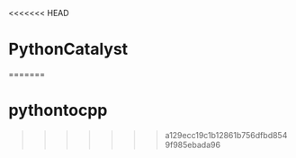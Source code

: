 <<<<<<< HEAD
# PythonCatalyst
=======
# pythontocpp
>>>>>>> a129ecc19c1b12861b756dfbd8549f985ebada96
